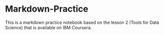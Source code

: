 # Markdown-Practice
This is a markdown practice notebook based on the lesson 2 (Tools for Data Science) that is available on IBM Coursera.
